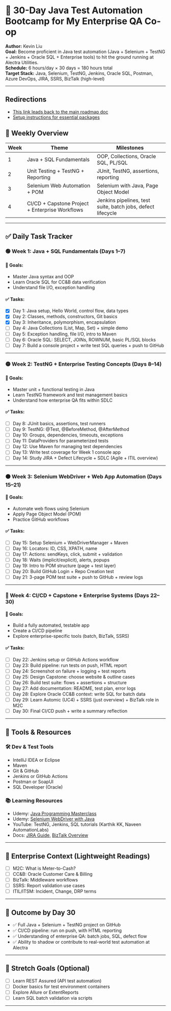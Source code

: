 # 🧪 30-Day Java Test Automation Bootcamp for My Enterprise QA Co-op
**Author:** Kevin Liu  
**Goal:** Become proficient in Java test automation (Java + Selenium + TestNG + Jenkins + Oracle SQL + Enterprise tools) to hit the ground running at Alectra Utilities.  
**Schedule:** 6 hours/day × 30 days = 180 hours total  
**Target Stack:** Java, Selenium, TestNG, Jenkins, Oracle SQL, Postman, Azure DevOps, JIRA, SSRS, BizTalk (high-level)

---

## Redirections
- [This link leads back to the main roadmap doc](../roadmap.md)
- [Setup instructions for essential packages](./setup.md)

## 📌 Weekly Overview

| Week | Theme | Milestones |
|------|-------|------------|
| 1 | Java + SQL Fundamentals | OOP, Collections, Oracle SQL, PL/SQL |
| 2 | Unit Testing + TestNG + Reporting | JUnit, TestNG, assertions, reporting |
| 3 | Selenium Web Automation + POM | Selenium with Java, Page Object Model |
| 4 | CI/CD + Capstone Project + Enterprise Workflows | Jenkins pipelines, test suite, batch jobs, defect lifecycle |

---

## ✅ Daily Task Tracker

### 🟢 Week 1: Java + SQL Fundamentals (Days 1–7)

#### 📘 Goals:
- Master Java syntax and OOP
- Learn Oracle SQL for CC&B data verification
- Understand file I/O, exception handling

#### ✅ Tasks:
- [x] Day 1: Java setup, Hello World, control flow, data types  
- [x] Day 2: Classes, methods, constructors, Git basics  
- [x] Day 3: Inheritance, polymorphism, encapsulation  
- [ ] Day 4: Java Collections (List, Map, Set) + simple demo  
- [ ] Day 5: Exception handling, file I/O, intro to Maven  
- [ ] Day 6: Oracle SQL: SELECT, JOINs, ROWNUM, basic PL/SQL blocks  
- [ ] Day 7: Build a console project + write test SQL queries + push to GitHub

---

### 🟡 Week 2: TestNG + Enterprise Testing Concepts (Days 8–14)

#### 📘 Goals:
- Master unit + functional testing in Java
- Learn TestNG framework and test management basics
- Understand how enterprise QA fits within SDLC

#### ✅ Tasks:
- [ ] Day 8: JUnit basics, assertions, test runners  
- [ ] Day 9: TestNG: @Test, @BeforeMethod, @AfterMethod  
- [ ] Day 10: Groups, dependencies, timeouts, exceptions  
- [ ] Day 11: DataProviders for parameterized tests  
- [ ] Day 12: Use Maven for managing test dependencies  
- [ ] Day 13: Write test coverage for Week 1 console app  
- [ ] Day 14: Study JIRA + Defect Lifecycle + SDLC (Agile + ITIL overview)

---

### 🟠 Week 3: Selenium WebDriver + Web App Automation (Days 15–21)

#### 📘 Goals:
- Automate web flows using Selenium
- Apply Page Object Model (POM)
- Practice GitHub workflows

#### ✅ Tasks:
- [ ] Day 15: Setup Selenium + WebDriverManager + Maven  
- [ ] Day 16: Locators: ID, CSS, XPATH, name  
- [ ] Day 17: Actions: sendKeys, click, submit + validation  
- [ ] Day 18: Waits (implicit/explicit), alerts, popups  
- [ ] Day 19: Intro to POM structure (page + test layer)  
- [ ] Day 20: Build GitHub Login + Repo Creation test  
- [ ] Day 21: 3-page POM test suite + push to GitHub + review logs

---

### 🔵 Week 4: CI/CD + Capstone + Enterprise Systems (Days 22–30)

#### 📘 Goals:
- Build a fully automated, testable app
- Create a CI/CD pipeline
- Explore enterprise-specific tools (batch, BizTalk, SSRS)

#### ✅ Tasks:
- [ ] Day 22: Jenkins setup or GitHub Actions workflow  
- [ ] Day 23: Build pipeline: run tests on push, HTML report  
- [ ] Day 24: Screenshot on failure + logging + test reports  
- [ ] Day 25: Design Capstone: choose website & outline cases  
- [ ] Day 26: Build test suite: flows + assertions + structure  
- [ ] Day 27: Add documentation: README, test plan, error logs  
- [ ] Day 28: Explore Oracle CC&B context: write SQL for batch data  
- [ ] Day 29: Learn Automic (UC4) + SSRS (just overview) + BizTalk role in M2C  
- [ ] Day 30: Final CI/CD push + write a summary reflection

---

## 🧰 Tools & Resources

### 🛠 Dev & Test Tools
- IntelliJ IDEA or Eclipse  
- Maven  
- Git & GitHub  
- Jenkins or GitHub Actions  
- Postman or SoapUI  
- SQL Developer (Oracle)

### 📚 Learning Resources
- Udemy: [Java Programming Masterclass](https://www.udemy.com/course/java-the-complete-java-developer-course/)
- Udemy: [Selenium WebDriver with Java](https://www.udemy.com/course/selenium-real-time-examplesinterview-questions/)
- YouTube: TestNG, Jenkins, SQL tutorials (Karthik KK, Naveen AutomationLabs)
- Docs: [JIRA Guide](https://www.atlassian.com/software/jira/guides), [BizTalk Overview](https://learn.microsoft.com/en-us/biztalk/)

---

## 🧠 Enterprise Context (Lightweight Readings)
- [ ] M2C: What is Meter-to-Cash?  
- [ ] CC&B: Oracle Customer Care & Billing  
- [ ] BizTalk: Middleware workflows  
- [ ] SSRS: Report validation use cases  
- [ ] ITIL/ITSM: Incident, Change, DRP terms

---

## 🏁 Outcome by Day 30

- ✅ Full Java + Selenium + TestNG project on GitHub  
- ✅ CI/CD pipeline: run on push, with HTML reporting  
- ✅ Understanding of enterprise QA: batch jobs, SQL, defect flow  
- ✅ Ability to shadow or contribute to real-world test automation at Alectra

---

## 🧠 Stretch Goals (Optional)
- [ ] Learn REST Assured (API test automation)  
- [ ] Docker basics for test environment containers  
- [ ] Explore Allure or ExtentReports  
- [ ] Learn SQL batch validation via scripts

---
